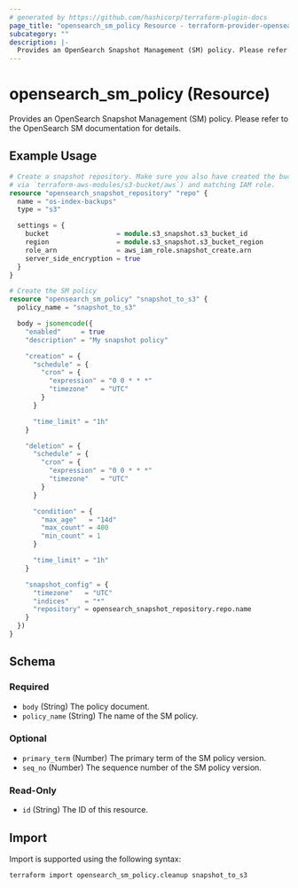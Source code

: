 ```yaml
---
# generated by https://github.com/hashicorp/terraform-plugin-docs
page_title: "opensearch_sm_policy Resource - terraform-provider-opensearch"
subcategory: ""
description: |-
  Provides an OpenSearch Snapshot Management (SM) policy. Please refer to the OpenSearch SM documentation for details.
---
```


# opensearch_sm_policy (Resource)

Provides an OpenSearch Snapshot Management (SM) policy. Please refer to the OpenSearch SM documentation for details.

## Example Usage

```terraform
# Create a snapshot repository. Make sure you also have created the bucket (eg. 
# via `terraform-aws-modules/s3-bucket/aws`) and matching IAM role.
resource "opensearch_snapshot_repository" "repo" {
  name = "os-index-backups"
  type = "s3"

  settings = {
    bucket                 = module.s3_snapshot.s3_bucket_id
    region                 = module.s3_snapshot.s3_bucket_region
    role_arn               = aws_iam_role.snapshot_create.arn
    server_side_encryption = true
  }
}

# Create the SM policy
resource "opensearch_sm_policy" "snapshot_to_s3" {
  policy_name = "snapshot_to_s3"

  body = jsonencode({
    "enabled"     = true
    "description" = "My snapshot policy"

    "creation" = {
      "schedule" = {
        "cron" = {
          "expression" = "0 0 * * *"
          "timezone"   = "UTC"
        }
      }

      "time_limit" = "1h"
    }

    "deletion" = {
      "schedule" = {
        "cron" = {
          "expression" = "0 0 * * *"
          "timezone"   = "UTC"
        }
      }

      "condition" = {
        "max_age"   = "14d"
        "max_count" = 400
        "min_count" = 1
      }

      "time_limit" = "1h"
    }

    "snapshot_config" = {
      "timezone"   = "UTC"
      "indices"    = "*"
      "repository" = opensearch_snapshot_repository.repo.name
    }
  })
}
```

<!-- schema generated by tfplugindocs -->
## Schema

### Required

- `body` (String) The policy document.
- `policy_name` (String) The name of the SM policy.

### Optional

- `primary_term` (Number) The primary term of the SM policy version.
- `seq_no` (Number) The sequence number of the SM policy version.

### Read-Only

- `id` (String) The ID of this resource.

## Import

Import is supported using the following syntax:

```shell
terraform import opensearch_sm_policy.cleanup snapshot_to_s3
```
